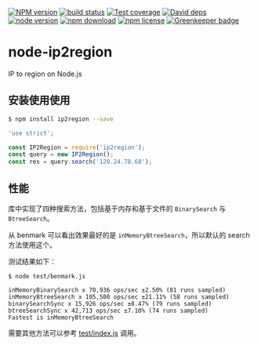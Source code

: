 [![NPM version][npm-image]][npm-url]
[![build status][travis-image]][travis-url]
[![Test coverage][coveralls-image]][coveralls-url]
[![David deps][david-image]][david-url]
[![node version][node-image]][node-url]
[![npm download][download-image]][download-url]
[![npm license][license-image]][download-url]
[![Greenkeeper badge](https://badges.greenkeeper.io/yourtion/node-ip2region.svg)](https://greenkeeper.io/)

[npm-image]: https://img.shields.io/npm/v/ip2region.svg?style=flat-square
[npm-url]: https://npmjs.org/package/ip2region
[travis-image]: https://img.shields.io/travis/yourtion/node-ip2region.svg?style=flat-square
[travis-url]: https://travis-ci.org/yourtion/node-ip2region
[coveralls-image]: https://img.shields.io/coveralls/yourtion/node-ip2region.svg?style=flat-square
[coveralls-url]: https://coveralls.io/r/yourtion/node-ip2region?branch=master
[david-image]: https://img.shields.io/david/yourtion/node-ip2region.svg?style=flat-square
[david-url]: https://david-dm.org/yourtion/node-ip2region
[node-image]: https://img.shields.io/badge/node.js-%3E=6.0-green.svg?style=flat-square
[node-url]: http://nodejs.org/download/
[download-image]: https://img.shields.io/npm/dm/ip2region.svg?style=flat-square
[download-url]: https://npmjs.org/package/ip2region
[license-image]: https://img.shields.io/npm/l/ip2region.svg

# node-ip2region

IP to region on Node.js

## 安装使用使用

```bash
$ npm install ip2region --save
```

```javascript
'use strict';

const IP2Region = require('ip2region');
const query = new IP2Region();
const res = query.search('120.24.78.68');
```

## 性能

库中实现了四种搜索方法，包括基于内存和基于文件的 `BinarySearch` 与 `BtreeSearch`。

从 benmark 可以看出效果最好的是 `inMemoryBtreeSearch`，所以默认的 search 方法使用这个。

测试结果如下：

```
$ node test/benmark.js

inMemoryBinarySearch x 70,936 ops/sec ±2.50% (81 runs sampled)
inMemoryBtreeSearch x 105,500 ops/sec ±21.11% (58 runs sampled)
binarySearchSync x 15,926 ops/sec ±8.47% (79 runs sampled)
btreeSearchSync x 42,713 ops/sec ±7.10% (74 runs sampled)
Fastest is inMemoryBtreeSearch
```

需要其他方法可以参考 [test/index.js](test/index.js) 调用。
